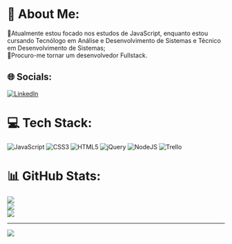 # 💫 About Me:
🌱Atualmente estou focado nos estudos de JavaScript, enquanto estou cursando Tecnólogo em Análise e Desenvolvimento de Sistemas e Técnico em Desenvolvimento de Sistemas;<br>🔭Procuro-me tornar um desenvolvedor Fullstack.<br>


## 🌐 Socials:
[![LinkedIn](https://img.shields.io/badge/LinkedIn-%230077B5.svg?logo=linkedin&logoColor=white)](https://linkedin.com/in/eversonvieiradelima/) 

# 💻 Tech Stack:
![JavaScript](https://img.shields.io/badge/javascript-%23323330.svg?style=for-the-badge&logo=javascript&logoColor=%23F7DF1E) ![CSS3](https://img.shields.io/badge/css3-%231572B6.svg?style=for-the-badge&logo=css3&logoColor=white) ![HTML5](https://img.shields.io/badge/html5-%23E34F26.svg?style=for-the-badge&logo=html5&logoColor=white) ![jQuery](https://img.shields.io/badge/jquery-%230769AD.svg?style=for-the-badge&logo=jquery&logoColor=white) ![NodeJS](https://img.shields.io/badge/node.js-6DA55F?style=for-the-badge&logo=node.js&logoColor=white) ![Trello](https://img.shields.io/badge/Trello-%23026AA7.svg?style=for-the-badge&logo=Trello&logoColor=white)
# 📊 GitHub Stats:
![](https://github-readme-stats.vercel.app/api?username=EversonVieiradeLima&theme=dracula&hide_border=false&include_all_commits=true&count_private=false)<br/>
![](https://github-readme-streak-stats.herokuapp.com/?user=EversonVieiradeLima&theme=dracula&hide_border=false)<br/>
![](https://github-readme-stats.vercel.app/api/top-langs/?username=EversonVieiradeLima&theme=dracula&hide_border=false&include_all_commits=true&count_private=false&layout=compact)

---
[![](https://visitcount.itsvg.in/api?id=EversonVieiradeLima&icon=2&color=0)](https://visitcount.itsvg.in)

<!-- Proudly created with GPRM ( https://gprm.itsvg.in ) -->
